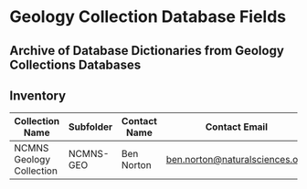 # Geology Collection Database Fields  
## Archive of Database Dictionaries from Geology Collections Databases 

## Inventory
| Collection Name          | Subfolder | Contact Name | Contact Email                  | Submitted |
| ------------------------ | --------- | ------------ | ------------------------------ | --------- |
| NCMNS Geology Collection | NCMNS-GEO | Ben Norton   | ben.norton@naturalsciences.org | 20211101  |

 
